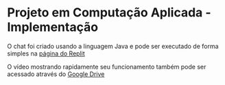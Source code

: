 # Projeto em Computação Aplicada - Implementação

O chat foi criado usando a linguagem Java e pode ser executado de forma simples na [página do Replit](https://replit.com/@LARAANDRADE1/ComputacaoAplicada2022?v=1)

O vídeo mostrando rapidamente seu funcionamento também pode ser acessado através do [Google Drive]()
